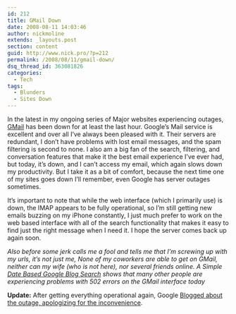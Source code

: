 ```yaml
---
id: 212
title: GMail Down
date: 2008-08-11 14:03:46
author: nickmoline
extends: _layouts.post
section: content
guid: http://www.nick.pro/?p=212
permalink: /2008/08/11/gmail-down/
dsq_thread_id: 363081826
categories:
  - Tech
tags:
  - Blunders
  - Sites Down
---
```

In the latest in my ongoing series of Major websites experiencing outages, [GMail](http://www.gmail.com/) has been down for at least the last hour. Google&#8217;s Mail service is excellent and over all I&#8217;ve always been pleased with it. Their servers are redundant, I don&#8217;t have problems with lost email messages, and the spam filtering is second to none. I also am a big fan of the search, filtering, and conversation features that make it the best email experience I&#8217;ve ever had, but today, it&#8217;s down, and I can&#8217;t access my email, which again slows down my productivity. But I take it as a bit of comfort, because the next time one of my sites goes down I&#8217;ll remember, even Google has server outages sometimes.

<!--more-->

<amp-img src="{{ site.baseurl }}/wp-content/uploads/sites/4/2008/08/region-capture-2.webp" alt="GMail Down" title="GMail Down" width="655" height="276" layout="responsive" lightbox>
  <amp-img fallback src="{{ site.baseurl }}/wp-content/uploads/sites/4/2008/08/region-capture-2.png" alt="GMail Down" title="GMail Down" width="655" height="276" layout="responsive" lightbox></amp-img>
</amp-img>

It&#8217;s important to note that while the web interface (which I primarily use) is down, the IMAP appears to be fully operational, so I&#8217;m still getting new emails buzzing on my iPhone constantly, I just much prefer to work on the web based interface with all of the search functionality that makes it easy to find just the right message when I need it. I hope the server comes back up again soon.

_Also before some jerk calls me a fool and tells me that I&#8217;m screwing up with my urls, it&#8217;s not just me, None of my coworkers are able to get on GMail, neither can my wife (who is not here), nor several friends online. A Simple [Date Based Google Blog Search](http://blogsearch.google.com/blogsearch?q=gmail+502&ie=UTF-8&oe=utf-8&client=firefox-a&um=1&as_maxm=8&as_miny=2008&as_maxy=2008&as_minm=8&as_mind=11&as_maxd=11&as_drrb=b&ctz=420&c1cr=8%2F11%2F2008&c2cr=8%2F11%2F2008&btnD=Go) shows that many other people are experiencing problems with 502 errors on the GMail interface today_

**Update:** After getting everything operational again, Google [Blogged about the outage, apologizing for the inconvenience](http://gmailblog.blogspot.com/2008/08/we-feel-your-pain-and-were-sorry.html).
